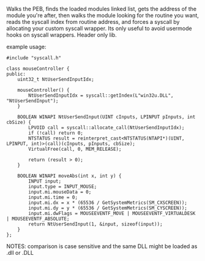Walks the PEB, finds the loaded modules linked list, gets the address of the module you're after,
then walks the module looking for the routine you want, reads the syscall index from routine address,
and forces a syscall by allocating your custom syscall wrapper. Its only useful to avoid usermode hooks on syscall wrappers.
Header only lib.


example usage:
```
#include "syscall.h"

class mouseController {
public:
    uint32_t NtUserSendInputIdx;

    mouseController() {
        NtUserSendInputIdx = syscall::getIndex(L"win32u.DLL", "NtUserSendInput");
    }

    BOOLEAN WINAPI NtUserSendInput(UINT cInputs, LPINPUT pInputs, int cbSize) {
        LPVOID call = syscall::allocate_call(NtUserSendInputIdx);
        if (!call) return 0;
        NTSTATUS result = reinterpret_cast<NTSTATUS(NTAPI*)(UINT, LPINPUT, int)>(call)(cInputs, pInputs, cbSize);
        VirtualFree(call, 0, MEM_RELEASE);

        return (result > 0);
    }

    BOOLEAN WINAPI moveAbs(int x, int y) {
        INPUT input;
	    input.type = INPUT_MOUSE;
	    input.mi.mouseData = 0;
	    input.mi.time = 0;
	    input.mi.dx = x * (65536 / GetSystemMetrics(SM_CXSCREEN));
	    input.mi.dy = y * (65536 / GetSystemMetrics(SM_CYSCREEN));
	    input.mi.dwFlags = MOUSEEVENTF_MOVE | MOUSEEVENTF_VIRTUALDESK | MOUSEEVENTF_ABSOLUTE;
	    return NtUserSendInput(1, &input, sizeof(input));
    }
};
```
NOTES:
comparison is case sensitive and the same DLL might be loaded as <name>.dll or <name>.DLL